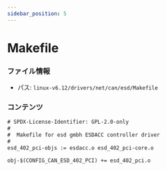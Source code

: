 ```yaml
---
sidebar_position: 5
---
```

# Makefile

### ファイル情報

- パス: `linux-v6.12/drivers/net/can/esd/Makefile`

### コンテンツ

```txt
# SPDX-License-Identifier: GPL-2.0-only
#
#  Makefile for esd gmbh ESDACC controller driver
#
esd_402_pci-objs := esdacc.o esd_402_pci-core.o

obj-$(CONFIG_CAN_ESD_402_PCI) += esd_402_pci.o

```
